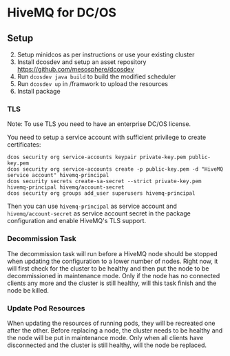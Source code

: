 # HiveMQ for DC/OS

## Setup

2. Setup minidcos as per instructions or use your existing cluster
3. Install dcosdev and setup an asset repository https://github.com/mesosphere/dcosdev
3. Run `dcosdev java build` to build the modified scheduler
4. Run `dcosdev up` in /framwork to upload the resources
5. Install package

### TLS

Note: To use TLS you need to have an enterprise DC/OS license.

You need to setup a service account with sufficient privilege to create certificates:
```
dcos security org service-accounts keypair private-key.pem public-key.pem
dcos security org service-accounts create -p public-key.pem -d "HiveMQ service account" hivemq-principal
dcos security secrets create-sa-secret --strict private-key.pem hivemq-principal hivemq/account-secret
dcos security org groups add_user superusers hivemq-principal
```
Then you can use `hivemq-principal` as service account and `hivemq/account-secret` as service account secret in the
package configuration and enable HiveMQ's TLS support.

### Decommission Task

The decommission task will run before a HiveMQ node should be stopped when updating the configuration to a lower number
of nodes. Right now, it will first check for the cluster to be healthy and then put the node to be decommissioned
in maintenance mode. Only if the node has no connected clients any more and the cluster is still healthy, will this task
finish and the node be killed. 

### Update Pod Resources

When updating the resources of running pods, they will be recreated one after the other. Before replacing a node, the
cluster needs to be healthy and the node will be put in maintenance mode. Only when all clients have disconnected and
the cluster is still healthy, will the node be replaced.
